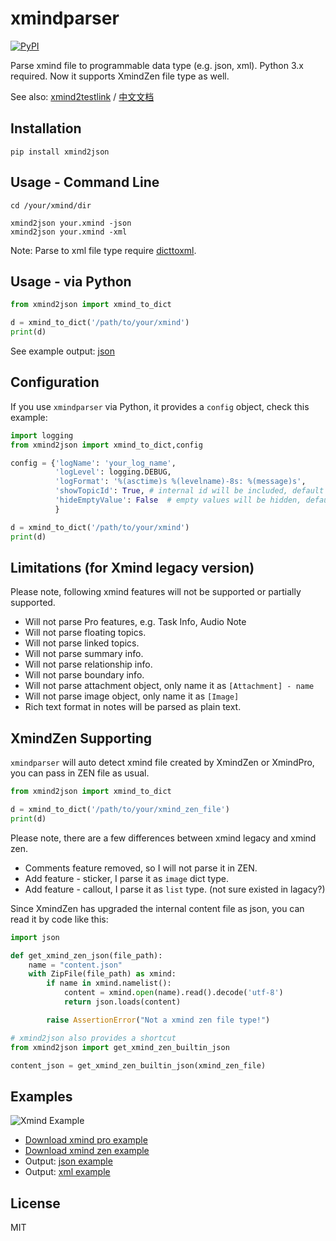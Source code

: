 # xmindparser

[![PyPI](https://img.shields.io/pypi/v/xmindparser.svg)](https://pypi.org/project/xmindparser/)

Parse xmind file to programmable data type (e.g. json, xml). Python 3.x required. Now it supports XmindZen file type as well.

See also: [xmind2testlink](https://github.com/tobyqin/xmind2testlink) / [中文文档](https://betacat.online/posts/2018-07-01/parse-xmind-to-programmable-data-type/)

## Installation

```shell
pip install xmind2json
```

## Usage - Command Line

```shell
cd /your/xmind/dir

xmind2json your.xmind -json
xmind2json your.xmind -xml
```

Note: Parse to xml file type require [dicttoxml](https://pypi.org/project/dicttoxml/).

## Usage - via Python

```python
from xmind2json import xmind_to_dict

d = xmind_to_dict('/path/to/your/xmind')
print(d)
```

See example output: [json](doc/example.json)

## Configuration

If you use `xmindparser` via Python, it provides a `config` object, check this example:

```python
import logging
from xmind2json import xmind_to_dict,config

config = {'logName': 'your_log_name',
          'logLevel': logging.DEBUG,
          'logFormat': '%(asctime)s %(levelname)-8s: %(message)s',
          'showTopicId': True, # internal id will be included, default = False
          'hideEmptyValue': False  # empty values will be hidden, default = True
          }

d = xmind_to_dict('/path/to/your/xmind')
print(d)

```

## Limitations (for Xmind legacy version)

Please note, following xmind features will not be supported or partially supported.

- Will not parse Pro features, e.g. Task Info, Audio Note
- Will not parse floating topics.
- Will not parse linked topics.
- Will not parse summary info.
- Will not parse relationship info.
- Will not parse boundary info.
- Will not parse attachment object, only name it as `[Attachment] - name`
- Will not parse image object, only name it as `[Image]`
- Rich text format in notes will be parsed as plain text.

## XmindZen Supporting

`xmindparser` will auto detect xmind file created by XmindZen or XmindPro, you can pass in ZEN file as usual.

```python
from xmind2json import xmind_to_dict

d = xmind_to_dict('/path/to/your/xmind_zen_file')
print(d)
```

Please note, there are a few differences between xmind legacy and xmind zen.

- Comments feature removed, so I will not parse it in ZEN.
- Add feature - sticker, I parse it as `image` dict type.
- Add feature - callout, I parse it as `list` type. (not sure existed in lagacy?)

Since XmindZen has upgraded the internal content file as json, you can read it by code like this:

```python
import json

def get_xmind_zen_json(file_path):
    name = "content.json"
    with ZipFile(file_path) as xmind:
        if name in xmind.namelist():
            content = xmind.open(name).read().decode('utf-8')
            return json.loads(content)

        raise AssertionError("Not a xmind zen file type!")

# xmind2json also provides a shortcut
from xmind2json import get_xmind_zen_builtin_json

content_json = get_xmind_zen_builtin_json(xmind_zen_file)
```

## Examples

![Xmind Example](doc/xmind.png)

- [Download xmind pro example](tests/xmind_pro.xmind)
- [Download xmind zen example](tests/xmind_zen.xmind)
- Output: [json example](doc/example.json)
- Output: [xml example](doc/example.xml)

## License

MIT
